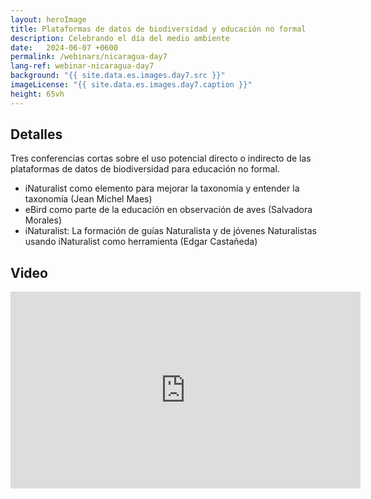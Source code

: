 ```yaml
---
layout: heroImage
title: Plataformas de datos de biodiversidad y educación no formal
description: Celebrando el día del medio ambiente
date:   2024-06-07 +0600
permalink: /webinars/nicaragua-day7
lang-ref: webinar-nicaragua-day7
background: "{{ site.data.es.images.day7.src }}"
imageLicense: "{{ site.data.es.images.day7.caption }}"
height: 65vh
---
```


## Detalles

Tres conferencias cortas sobre el uso potencial directo o indirecto de las plataformas de datos de biodiversidad para educación no formal. 

- iNaturalist como elemento para mejorar la taxonomía y entender la taxonomía (Jean Michel Maes)
- eBird como parte de la educación en observación de aves (Salvadora Morales)
- iNaturalist: La formación de guías Naturalista y de jóvenes Naturalistas usando iNaturalist como herramienta (Edgar Castañeda)



## Video

<iframe width="560" height="315" src="https://www.youtube.com/embed/hxfhDJVILHo?si=Q1IosO42tE6hc0J4" title="YouTube video player" frameborder="0" allow="accelerometer; autoplay; clipboard-write; encrypted-media; gyroscope; picture-in-picture; web-share" referrerpolicy="strict-origin-when-cross-origin" allowfullscreen></iframe>
